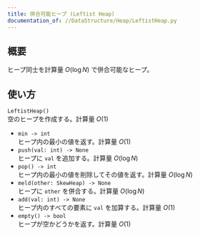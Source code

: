 ```yaml
---
title: 併合可能ヒープ (Leftist Heap)
documentation_of: //DataStructure/Heap/LeftistHeap.py
---
```

## 概要
ヒープ同士を計算量 $O(\log N)$ で併合可能なヒープ。

## 使い方
`LeftistHeap()`  
空のヒープを作成する。計算量 $O(1)$
- `min -> int`  
ヒープ内の最小の値を返す。計算量 $O(1)$
- `push(val: int) -> None`  
ヒープに `val` を追加する。計算量 $O(\log N)$
- `pop() -> int`  
ヒープ内の最小の値を削除してその値を返す。計算量 $O(\log N)$
- `meld(other: SkewHeap) -> None`  
ヒープに `other` を併合する。計算量 $O(\log N)$
- `add(val: int) -> None`  
ヒープ内のすべての要素に `val` を加算する。計算量 $O(1)$
- `empty() -> bool`  
ヒープが空かどうかを返す。計算量 $O(1)$
